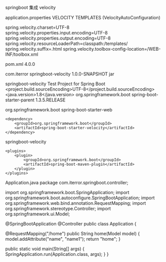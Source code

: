 springboot 集成 velocity

application.properties
VELOCITY TEMPLATES (VelocityAutoConfiguration)

spring.velocity.charset=UTF-8 spring.velocity.properties.input.encoding=UTF-8 spring.velocity.properties.output.encoding=UTF-8 spring.velocity.resourceLoaderPath=classpath:/templates/ spring.velocity.suffix=.html spring.velocity.toolbox-config-location=/WEB-INF/toolbox.xml

pom.xml
4.0.0

<groupId>com.iterror</groupId>
<artifactId>springboot-velocity</artifactId>
<version>1.0.0-SNAPSHOT</version>
<packaging>jar</packaging>

<name>springboot-velocity</name>
<description>Test Project for Spring Boot</description>
<properties>
    <project.build.sourceEncoding>UTF-8</project.build.sourceEncoding>
    <java.version>1.8</java.version>
</properties>
<parent>
    <groupId>org.springframework.boot</groupId>
    <artifactId>spring-boot-starter-parent</artifactId>
    <version>1.3.5.RELEASE</version>
</parent>

<dependencies>
    <dependency>
        <groupId>org.springframework.boot</groupId>
        <artifactId>spring-boot-starter-web</artifactId>
    </dependency>

    <dependency>
        <groupId>org.springframework.boot</groupId>
        <artifactId>spring-boot-starter-velocity</artifactId>
    </dependency>
</dependencies>

<build>
    <finalName>springboot-velocity</finalName> <!-- 指定package生成的文件名为my-spring-boot.jar -->

    <plugins>
        <plugin>
            <groupId>org.springframework.boot</groupId>
            <artifactId>spring-boot-maven-plugin</artifactId>
        </plugin>
    </plugins>
</build>
Application.java
package com.iterror.springboot.controller;

import org.springframework.boot.SpringApplication; import org.springframework.boot.autoconfigure.SpringBootApplication; import org.springframework.web.bind.annotation.RequestMapping; import org.springframework.stereotype.Controller; import org.springframework.ui.Model;

@SpringBootApplication @Controller public class Application {

@RequestMapping("/home")
public String home(Model model) {
    model.addAttribute("name", "name1");
    return "home";
}

public static void main(String[] args) {
    SpringApplication.run(Application.class, args);
}
}
